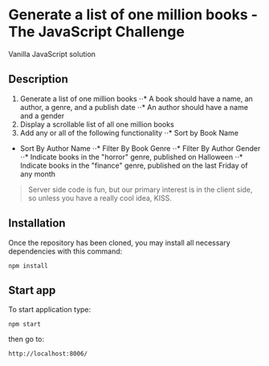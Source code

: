 # Generate a list of one million books - The JavaScript Challenge

Vanilla JavaScript solution

## Description

1. Generate a list of one million books
⋅⋅* A book should have a name, an author, a genre, and a publish date
⋅⋅* An author should have a name and a gender
2. Display a scrollable list of all one million books
3. Add any or all of the following functionality
⋅⋅* Sort by Book Name
* Sort By Author Name
⋅⋅* Filter By Book Genre
⋅⋅* Filter By Author Gender
⋅⋅* Indicate books in the "horror" genre, published on Halloween
⋅⋅* Indicate books in the "finance" genre, published on the last Friday of any month

> Server side code is fun, but our primary interest is in the client side, so unless you have a really cool idea, KISS.

## Installation

Once the repository has been cloned, you may install all necessary dependencies with this command:

``` npm install ```

## Start app

To start application type: 

``` npm start ```

then go to: 

``` http://localhost:8006/ ```